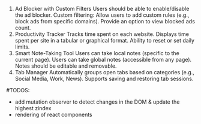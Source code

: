1. Ad Blocker with Custom Filters
   Users should be able to enable/disable the ad blocker.
   Custom filtering: Allow users to add custom rules (e.g., block ads from specific domains).
   Provide an option to view blocked ads count.
2. Productivity Tracker
   Tracks time spent on each website.
   Displays time spent per site in a tabular or graphical format.
   Ability to reset or set daily limits.
3. Smart Note-Taking Tool
   Users can take local notes (specific to the current page).
   Users can take global notes (accessible from any page).
   Notes should be editable and removable.
4. Tab Manager
   Automatically groups open tabs based on categories (e.g., Social Media, Work, News).
   Supports saving and restoring tab sessions.

#TODOS:

- add mutation observer to detect changes in the DOM & update the highest zindex
- rendering of react components

